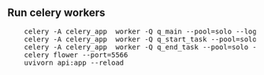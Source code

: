 <h2>Run celery workers</h2>
<pre>
    celery -A celery_app  worker -Q q_main --pool=solo --loglevel=INFO --concurrency=1 -n  main_worker@%h 
    celery -A celery_app  worker -Q q_start_task --pool=solo --loglevel=INFO --concurrency=4 -n  start_worker@%h 
    celery -A celery_app  worker -Q q_end_task --pool=solo --loglevel=INFO --concurrency=1 -n  end_worker@%h 
    celery flower --port=5566
    uvivorn api:app --reload
</pre>
